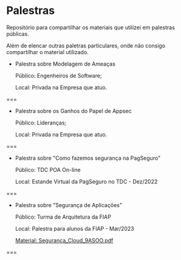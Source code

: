 # Palestras
Repositório para compartilhar os materiais que utilizei em palestras públicas.


Além de elencar outras paletras particulares, onde não consigo compartilhar o material utilizado.


- Palestra sobre Modelagem de Ameaças
  
  Público: Engenheiros de Software;
  
  Local: Privada na Empresa que atuo.

===

- Palestra sobre os Ganhos do Papel de Appsec

  Público: Lideranças;
  
  Local: Privada na Empresa que atuo.

===

- Palestra sobre "Como fazemos segurança na PagSeguro"
  
  Público: TDC POA On-line
  
  Local: Estande Virtual da PagSeguro no TDC - Dez/2022

===

- Palestra sobre "Segurança de Aplicações"
  
  Público: Turma de Arquitetura da FIAP
  
  Local: Palestra para alunos da FIAP - Mar/2023

  [Material: Seguranca_Cloud_9ASOO.pdf](https://github.com/silva-andrre/Palestras/files/11360149/Seguranca_Cloud_9ASOO.pdf)

===

